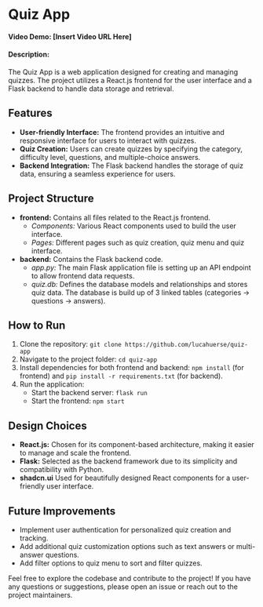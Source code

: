 # Quiz App
#### Video Demo: [Insert Video URL Here]

#### Description:
The Quiz App is a web application designed for creating and managing quizzes. The project utilizes a React.js frontend for the user interface and a Flask backend to handle data storage and retrieval.

## Features
- **User-friendly Interface:** The frontend provides an intuitive and responsive interface for users to interact with quizzes.
- **Quiz Creation:** Users can create quizzes by specifying the category, difficulty level, questions, and multiple-choice answers.
- **Backend Integration:** The Flask backend handles the storage of quiz data, ensuring a seamless experience for users.

## Project Structure
- **frontend:** Contains all files related to the React.js frontend.
  - *Components:* Various React components used to build the user interface.
  - *Pages:* Different pages such as quiz creation, quiz menu and quiz interface.
- **backend:** Contains the Flask backend code.
  - *app.py:* The main Flask application file is setting up an API endpoint to allow frontend data requests.
  - *quiz.db:* Defines the database models and relationships and stores quiz data. The database is build up of 3 linked tables (categories -> questions -> answers).

## How to Run
1. Clone the repository: `git clone https://github.com/lucahuerse/quiz-app`
2. Navigate to the project folder: `cd quiz-app`
3. Install dependencies for both frontend and backend: `npm install` (for frontend) and `pip install -r requirements.txt` (for backend).
4. Run the application:
   - Start the backend server: `flask run`
   - Start the frontend: `npm start`

## Design Choices
- **React.js:** Chosen for its component-based architecture, making it easier to manage and scale the frontend.
- **Flask:** Selected as the backend framework due to its simplicity and compatibility with Python.
- **shadcn.ui** Used for beautifully designed React components for a user-friendly user interface.

## Future Improvements
- Implement user authentication for personalized quiz creation and tracking.
- Add additional quiz customization options such as text answers or multi-answer questions.
- Add filter options to quiz menu to sort and filter quizzes.

Feel free to explore the codebase and contribute to the project! If you have any questions or suggestions, please open an issue or reach out to the project maintainers.
